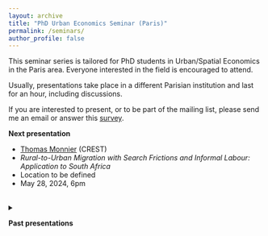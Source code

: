 ```yaml
---
layout: archive
title: "PhD Urban Economics Seminar (Paris)"
permalink: /seminars/
author_profile: false
---
```


This seminar series is tailored for PhD students in Urban/Spatial Economics in the Paris area. Everyone interested in the field is encouraged to attend.

Usually, presentations take place in a different Parisian institution and last for an hour, including discussions. 

If you are interested to present, or to be part of the mailing list, please send me an email or answer this [survey](https://docs.google.com/forms/d/e/1FAIpQLSfRDyL9Ebda-JTi6Mq0GqPel6g5KH605jW9gQgIT8mLQv3gww/viewform).

**Next presentation**

- [Thomas Monnier](https://tlmonnier.github.io) (CREST)
- *Rural-to-Urban Migration with Search Frictions and Informal Labour: Application to South Africa*
- Location to be defined
- May 28, 2024, 6pm

<br>
<details>
<summary> 

<b>Past presentations</b>

</summary>

<ul>
<li><a href="https://julia-paulventurine.github.io">Julia Paul-Venturine</a> (PSE)
<li><i>Can the central government modify land use regulation ? Evidence from the removal of floor area ratio in France</i>
<li>Maison des Sciences Economiques, 112 Boulevard de l'Hôpital (Paris 13). Room 116.
<li>April 28, 2024, 6pm 
</ul>

</details>


